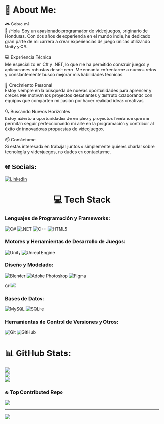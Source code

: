 # 💫 About Me:
🎮 Sobre mí<br>👋 ¡Hola! Soy un apasionado programador de videojuegos, originario de Honduras. Con dos años de experiencia en el mundo indie, he dedicado gran parte de mi carrera a crear experiencias de juego únicas utilizando Unity y C#.<br><br>💻 Experiencia Técnica<br>Me especializo en C# y .NET, lo que me ha permitido construir juegos y aplicaciones robustas desde cero. Me encanta enfrentarme a nuevos retos y constantemente busco mejorar mis habilidades técnicas.<br><br>🌱 Crecimiento Personal<br>Estoy siempre en la búsqueda de nuevas oportunidades para aprender y crecer. Me motivan los proyectos desafiantes y disfruto colaborando con equipos que comparten mi pasión por hacer realidad ideas creativas.<br><br>🔍 Buscando Nuevos Horizontes<br>Estoy abierto a oportunidades de empleo y proyectos freelance que me permitan seguir perfeccionando mi arte en la programación y contribuir al éxito de innovadoras propuestas de videojuegos.<br><br>📫 Contáctame<br>Si estás interesado en trabajar juntos o simplemente quieres charlar sobre tecnología y videojuegos, no dudes en contactarme.


## 🌐 Socials:
[![LinkedIn](https://img.shields.io/badge/LinkedIn-%230077B5.svg?logo=linkedin&logoColor=white)](https://www.linkedin.com/in/ariel-matute) 

<h1 align="center">💻 Tech Stack</h1>

### Lenguajes de Programación y Frameworks:
![C#](https://img.shields.io/badge/C%23-★★★★☆-blue?style=flat&logo=c-sharp)
![.NET](https://img.shields.io/badge/.NET-★★★★☆-blue?style=flat&logo=.net)
![C++](https://img.shields.io/badge/C++-★★★☆☆-blue?style=flat&logo=c%2B%2B)
![HTML5](https://img.shields.io/badge/HTML5-★★★☆☆-blue?style=flat&logo=html5)

### Motores y Herramientas de Desarrollo de Juegos:
![Unity](https://img.shields.io/badge/Unity-★★★★★-blue?style=flat&logo=unity)
![Unreal Engine](https://img.shields.io/badge/Unreal%20Engine-★★★☆☆-blue?style=flat&logo=unreal-engine)

### Diseño y Modelado:
![Blender](https://img.shields.io/badge/Blender-★★★☆☆-blue?style=flat&logo=blender)
![Adobe Photoshop](https://img.shields.io/badge/Adobe%20Photoshop-★★★★☆-blue?style=flat&logo=adobe-photoshop)
![Figma](https://img.shields.io/badge/Figma-★★★☆☆-blue?style=flat&logo=figma)


`C#` ![](https://progress-bar.dev/90/?title=25&width=400)

### Bases de Datos:
![MySQL](https://img.shields.io/badge/MySQL-★★★★☆-blue?style=flat&logo=mysql)
![SQLite](https://img.shields.io/badge/SQLite-★★★☆☆-blue?style=flat&logo=sqlite)

### Herramientas de Control de Versiones y Otros:
![Git](https://img.shields.io/badge/Git-★★★★☆-blue?style=flat&logo=git)
![GitHub](https://img.shields.io/badge/GitHub-★★★★☆-blue?style=flat&logo=github)

# 📊 GitHub Stats:
![](https://github-readme-stats.vercel.app/api?username=RamonMatute2003&theme=dark&hide_border=false&include_all_commits=false&count_private=false)<br/>
![](https://github-readme-streak-stats.herokuapp.com/?user=RamonMatute2003&theme=dark&hide_border=false)<br/>
![](https://github-readme-stats.vercel.app/api/top-langs/?username=RamonMatute2003&theme=dark&hide_border=false&include_all_commits=false&count_private=false&layout=compact)

### 🔝 Top Contributed Repo
![](https://github-contributor-stats.vercel.app/api?username=RamonMatute2003&limit=5&theme=dark&combine_all_yearly_contributions=true)

---
[![](https://visitcount.itsvg.in/api?id=RamonMatute2003&icon=0&color=1)](https://visitcount.itsvg.in)

<!-- Proudly created with GPRM ( https://gprm.itsvg.in ) -->
